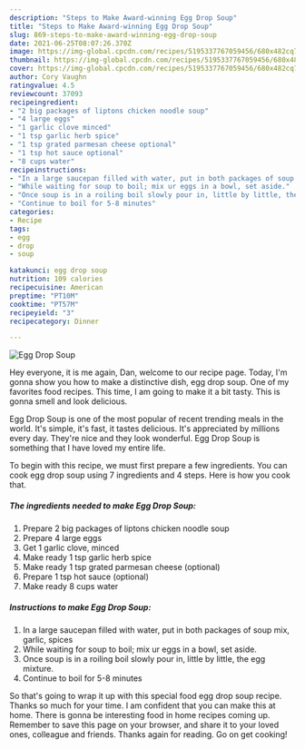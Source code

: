 ```yaml
---
description: "Steps to Make Award-winning Egg Drop Soup"
title: "Steps to Make Award-winning Egg Drop Soup"
slug: 869-steps-to-make-award-winning-egg-drop-soup
date: 2021-06-25T08:07:26.370Z
image: https://img-global.cpcdn.com/recipes/5195337767059456/680x482cq70/egg-drop-soup-recipe-main-photo.jpg
thumbnail: https://img-global.cpcdn.com/recipes/5195337767059456/680x482cq70/egg-drop-soup-recipe-main-photo.jpg
cover: https://img-global.cpcdn.com/recipes/5195337767059456/680x482cq70/egg-drop-soup-recipe-main-photo.jpg
author: Cory Vaughn
ratingvalue: 4.5
reviewcount: 37093
recipeingredient:
- "2 big packages of liptons chicken noodle soup"
- "4 large eggs"
- "1 garlic clove minced"
- "1 tsp garlic herb spice"
- "1 tsp grated parmesan cheese optional"
- "1 tsp hot sauce optional"
- "8 cups water"
recipeinstructions:
- "In a large saucepan filled with water, put in both packages of soup mix, garlic, spices"
- "While waiting for soup to boil; mix ur eggs in a bowl, set aside."
- "Once soup is in a roiling boil slowly pour in, little by little, the egg mixture."
- "Continue to boil for 5-8 minutes"
categories:
- Recipe
tags:
- egg
- drop
- soup

katakunci: egg drop soup 
nutrition: 109 calories
recipecuisine: American
preptime: "PT10M"
cooktime: "PT57M"
recipeyield: "3"
recipecategory: Dinner

---
```



![Egg Drop Soup](https://img-global.cpcdn.com/recipes/5195337767059456/680x482cq70/egg-drop-soup-recipe-main-photo.jpg)

Hey everyone, it is me again, Dan, welcome to our recipe page. Today, I'm gonna show you how to make a distinctive dish, egg drop soup. One of my favorites food recipes. This time, I am going to make it a bit tasty. This is gonna smell and look delicious.

Egg Drop Soup is one of the most popular of recent trending meals in the world. It's simple, it's fast, it tastes delicious. It's appreciated by millions every day. They're nice and they look wonderful. Egg Drop Soup is something that I have loved my entire life.




To begin with this recipe, we must first prepare a few ingredients. You can cook egg drop soup using 7 ingredients and 4 steps. Here is how you cook that.

<!--inarticleads1-->

##### The ingredients needed to make Egg Drop Soup:

1. Prepare 2 big packages of liptons chicken noodle soup
1. Prepare 4 large eggs
1. Get 1 garlic clove, minced
1. Make ready 1 tsp garlic herb spice
1. Make ready 1 tsp grated parmesan cheese (optional)
1. Prepare 1 tsp hot sauce (optional)
1. Make ready 8 cups water




<!--inarticleads2-->

##### Instructions to make Egg Drop Soup:

1. In a large saucepan filled with water, put in both packages of soup mix, garlic, spices
1. While waiting for soup to boil; mix ur eggs in a bowl, set aside.
1. Once soup is in a roiling boil slowly pour in, little by little, the egg mixture.
1. Continue to boil for 5-8 minutes




So that's going to wrap it up with this special food egg drop soup recipe. Thanks so much for your time. I am confident that you can make this at home. There is gonna be interesting food in home recipes coming up. Remember to save this page on your browser, and share it to your loved ones, colleague and friends. Thanks again for reading. Go on get cooking!

